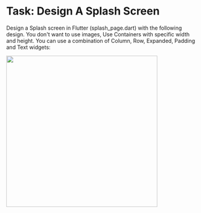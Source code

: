 # Task: Design A Splash Screen

Design a Splash screen in Flutter (splash_page.dart) with the following design.  You don't want to use images, Use Containers with specific width and height. You can use a combination of Column, Row, Expanded, Padding and Text widgets:

<img src=https://i.ibb.co/VtFbHdc/Screen-Shot-2023-07-16-at-07-27-53.png width = 400>
